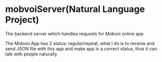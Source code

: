 # mobvoiServer(Natural Language Project)
The backend server which handles requests for Mobvoi online app

The Mobvoi App has 2 status: regular/repeat, what I do is to receive and send JSON file with 
this app and make app in a correct status, thus it can talk with people naturally.

